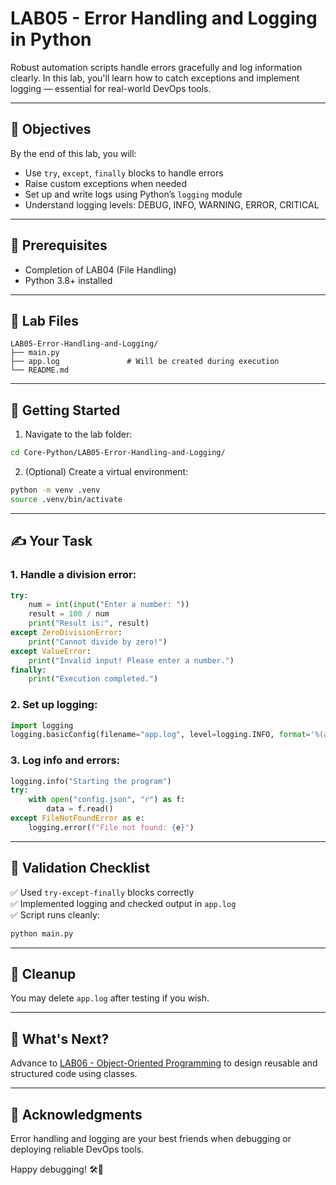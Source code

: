# LAB05 - Error Handling and Logging in Python

Robust automation scripts handle errors gracefully and log information clearly. In this lab, you'll learn how to catch exceptions and implement logging — essential for real-world DevOps tools.

---

## 🎯 Objectives

By the end of this lab, you will:
- Use `try`, `except`, `finally` blocks to handle errors
- Raise custom exceptions when needed
- Set up and write logs using Python’s `logging` module
- Understand logging levels: DEBUG, INFO, WARNING, ERROR, CRITICAL

---

## 🧰 Prerequisites

- Completion of LAB04 (File Handling)
- Python 3.8+ installed

---

## 📁 Lab Files

```
LAB05-Error-Handling-and-Logging/
├── main.py
├── app.log               # Will be created during execution
└── README.md
```

---

## 🚀 Getting Started

1. Navigate to the lab folder:
```bash
cd Core-Python/LAB05-Error-Handling-and-Logging/
```

2. (Optional) Create a virtual environment:
```bash
python -m venv .venv
source .venv/bin/activate
```

---

## ✍️ Your Task

### 1. Handle a division error:
```python
try:
    num = int(input("Enter a number: "))
    result = 100 / num
    print("Result is:", result)
except ZeroDivisionError:
    print("Cannot divide by zero!")
except ValueError:
    print("Invalid input! Please enter a number.")
finally:
    print("Execution completed.")
```

### 2. Set up logging:
```python
import logging
logging.basicConfig(filename="app.log", level=logging.INFO, format='%(asctime)s - %(levelname)s - %(message)s')
```

### 3. Log info and errors:
```python
logging.info("Starting the program")
try:
    with open("config.json", "r") as f:
        data = f.read()
except FileNotFoundError as e:
    logging.error(f"File not found: {e}")
```

---

## 🧪 Validation Checklist

✅ Used `try-except-finally` blocks correctly  
✅ Implemented logging and checked output in `app.log`  
✅ Script runs cleanly:
```bash
python main.py
```

---

## 🧹 Cleanup
You may delete `app.log` after testing if you wish.

---

## 💬 What's Next?
Advance to [LAB06 - Object-Oriented Programming](../LAB06-OOP-and-Classes/) to design reusable and structured code using classes.

---

## 🙏 Acknowledgments
Error handling and logging are your best friends when debugging or deploying reliable DevOps tools.

Happy debugging! 🛠🐍

